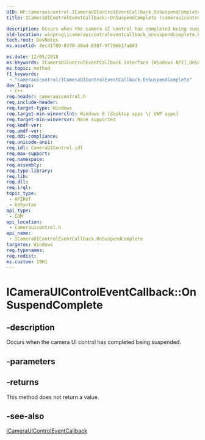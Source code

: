 ```yaml
---
UID: NF:camerauicontrol.ICameraUIControlEventCallback.OnSuspendComplete
title: ICameraUIControlEventCallback::OnSuspendComplete (camerauicontrol.h)

description: Occurs when the camera UI control has completed being suspended.
old-location: winprog\icamerauicontroleventcallback_onsuspendcomplete.htm
tech.root: DevNotes
ms.assetid: 4ec41f09-8278-48ad-838f-9f796617a683

ms.date: 12/05/2018
ms.keywords: ICameraUIControlEventCallback interface [Windows API],OnSuspendComplete method, ICameraUIControlEventCallback.OnSuspendComplete, ICameraUIControlEventCallback::OnSuspendComplete, OnSuspendComplete, OnSuspendComplete method [Windows API], OnSuspendComplete method [Windows API],ICameraUIControlEventCallback interface, camerauicontrol/ICameraUIControlEventCallback::OnSuspendComplete, winprog.icamerauicontroleventcallback_onsuspendcomplete
ms.topic: method
f1_keywords: 
 - "camerauicontrol/ICameraUIControlEventCallback.OnSuspendComplete"
dev_langs:
 - c++
req.header: camerauicontrol.h
req.include-header: 
req.target-type: Windows
req.target-min-winverclnt: Windows 8 [desktop apps \| UWP apps]
req.target-min-winversvr: None supported
req.kmdf-ver: 
req.umdf-ver: 
req.ddi-compliance: 
req.unicode-ansi: 
req.idl: CameraUIControl.idl
req.max-support: 
req.namespace: 
req.assembly: 
req.type-library: 
req.lib: 
req.dll: 
req.irql: 
topic_type:
 - APIRef
 - kbSyntax
api_type:
 - COM
api_location:
 - camerauicontrol.h
api_name:
 - ICameraUIControlEventCallback.OnSuspendComplete
targetos: Windows
req.typenames: 
req.redist: 
ms.custom: 19H1
---
```


# ICameraUIControlEventCallback::OnSuspendComplete


## -description


Occurs when the camera UI control has completed being suspended.


## -parameters






## -returns



This method does not return a value.




## -see-also




<a href="https://docs.microsoft.com/windows/desktop/api/camerauicontrol/nn-camerauicontrol-icamerauicontroleventcallback">ICameraUIControlEventCallback</a>
 

 


